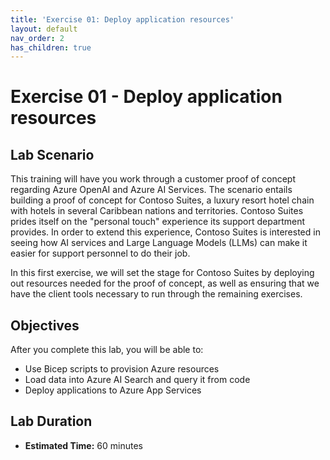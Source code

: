 ```yaml
---
title: 'Exercise 01: Deploy application resources'
layout: default
nav_order: 2
has_children: true
---
```


# Exercise 01 - Deploy application resources

## Lab Scenario

This training will have you work through a customer proof of concept regarding Azure OpenAI and Azure AI Services. The scenario entails building a proof of concept for Contoso Suites, a luxury resort hotel chain with hotels in several Caribbean nations and territories. Contoso Suites prides itself on the "personal touch" experience its support department provides. In order to extend this experience, Contoso Suites is interested in seeing how AI services and Large Language Models (LLMs) can make it easier for support personnel to do their job.

In this first exercise, we will set the stage for Contoso Suites by deploying out resources needed for the proof of concept, as well as ensuring that we have the client tools necessary to run through the remaining exercises.

## Objectives

After you complete this lab, you will be able to:

* Use Bicep scripts to provision Azure resources
* Load data into Azure AI Search and query it from code
* Deploy applications to Azure App Services

## Lab Duration

* **Estimated Time:** 60 minutes
